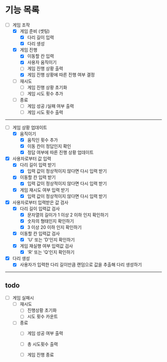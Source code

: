 # 기능 목록

- [ ] 게임 조작
    - [x] 게임 준비 (셋팅)
        - [x] 다리 길이 입력
        - [x] 다리 생성 
    - [x] 게임 진행
        - [x] 이동할 칸 입력
        - [x] 사용자 움직이기
        - [ ] 게임 진행 상황 출력
        - [x] 게임 진행 상황에 따른 진행 여부 결정
    - [ ] 재시도
        - [ ] 게임 진행 상황 초기화
        - [ ] 게임 시도 횟수 추가
    - [ ] 종료
        - [ ] 게임 성공 /실패 여부 출력
        - [ ] 게임 시도 횟수 출력

---

- [ ] 게임 상황 업데이트
    - [x] 움직이기
        - [x] 움직인 횟수 추가
        - [x] 이동 칸이 정답인지 확인 
        - [x] 정답 여부에 따른 진행 상황 업데이트

- [x] 사용자로부터 값 입력
    - [x] 다리 길이 입력 받기
        - [x] 입력 값이 정상적이지 않다면 다시 입력 받기
    - [x] 이동할 칸 입력 받기
        - [x] 입력 값이 정상적이지 않다면 다시 입력 받기
    - [x] 게임 재시도 여부 입력 받기
        - [x] 입력 값이 정상적이지 않다면 다시 입력 받기

- [x] 사용자로부터 입력받은 값 검사
    - [x] 다리 길이 입력값 검사
        - [x] 문자열의 길이가 1 이상 2 이하 인지 확인하기
        - [x] 숫자의 형태인지 확인하기
        - [x] 3 이상 20 이하 인지 확인하기
    - [x] 이동할 칸 입력값 검사
        - [x] 'U' 또는 'D'인지 확인하기
    - [x] 게임 재실행 여부 입력값 검사
        - [x] 'R' 또는 'Q'인지 확인하기

- [x] 다리 생성
    - [x] 사용자가 입력한 다리 길이만큼 랜덤으로 값을 추출해 다리 생성하기

---

## todo

- [ ] 게임 실패시 
    - [ ] 재시도
        - [ ] 진행상황 초기화
        - [ ] 시도 횟수 카운트
    - [ ] 종료
        - [ ] 게임 성공 여부 출력
        - [ ] 총 시도횟수 출력
        - [ ] 게임 진행 종료

